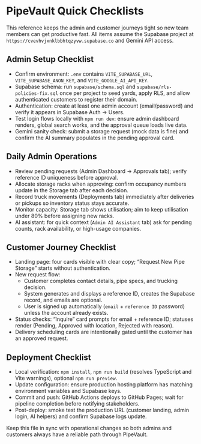 # PipeVault Quick Checklists

This reference keeps the admin and customer journeys tight so new team members can get productive fast. All items assume the Supabase project at `https://cvevhvjxnklbbhtqzyvw.supabase.co` and Gemini API access.

## Admin Setup Checklist

- Confirm environment: `.env` contains `VITE_SUPABASE_URL`, `VITE_SUPABASE_ANON_KEY`, and `VITE_GOOGLE_AI_API_KEY`.
- Supabase schema: run `supabase/schema.sql` and `supabase/rls-policies-fix.sql` once per project to seed yards, apply RLS, and allow authenticated customers to register their domain.
- Authentication: create at least one admin account (email/password) and verify it appears in Supabase Auth → Users.
- Test login flows locally with `npm run dev`: ensure admin dashboard renders, global search works, and the approval queue loads live data.
- Gemini sanity check: submit a storage request (mock data is fine) and confirm the AI summary populates in the pending approval card.

## Daily Admin Operations

- Review pending requests (Admin Dashboard → Approvals tab); verify reference ID uniqueness before approval.
- Allocate storage racks when approving: confirm occupancy numbers update in the Storage tab after each decision.
- Record truck movements (Deployments tab) immediately after deliveries or pickups so inventory status stays accurate.
- Monitor capacity: Storage tab shows utilisation; aim to keep utilisation under 80% before assigning new racks.
- AI assistant: for quick context (`Admin AI Assistant` tab) ask for pending counts, rack availability, or high-usage companies.

## Customer Journey Checklist

- Landing page: four cards visible with clear copy; “Request New Pipe Storage” starts without authentication.
- New request flow:
  - Customer completes contact details, pipe specs, and trucking decision.
  - System generates and displays a reference ID, creates the Supabase record, and emails are optional.
  - User is signed up automatically (`email` + `reference ID` password) unless the account already exists.
- Status checks: “Inquire” card prompts for email + reference ID; statuses render (Pending, Approved with location, Rejected with reason).
- Delivery scheduling cards are intentionally gated until the customer has an approved request.

## Deployment Checklist

- Local verification: `npm install`, `npm run build` (resolves TypeScript and Vite warnings), optional `npm run preview`.
- Update configuration: ensure production hosting platform has matching environment variables and Supabase keys.
- Commit and push: GitHub Actions deploys to GitHub Pages; wait for pipeline completion before notifying stakeholders.
- Post-deploy: smoke test the production URL (customer landing, admin login, AI helpers) and confirm Supabase logs update.

Keep this file in sync with operational changes so both admins and customers always have a reliable path through PipeVault.
